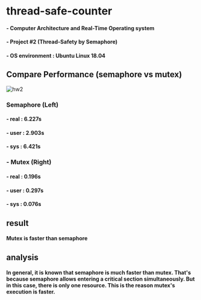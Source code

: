 # thread-safe-counter

#### - Computer Architecture and Real-Time Operating system
#### - Project #2 (Thread-Safety by Semaphore)
#### - OS environment : Ubuntu Linux 18.04


## Compare Performance (semaphore vs mutex)
![hw2](https://user-images.githubusercontent.com/78201406/121796059-2891e780-cc51-11eb-9803-d9e03c9fc40a.png)
###  Semaphore (Left)
#### - real : 6.227s
#### - user : 2.903s
#### - sys : 6.421s
### - Mutex (Right)
#### - real : 0.196s
#### - user : 0.297s
#### - sys : 0.076s




## result
####  Mutex is faster than semaphore


## analysis
####  In general, it is known that semaphore is much faster than mutex. That's because semaphore allows entering a critical section simultaneously. But in this case, there is only one resource. This is the reason mutex's execution is faster.
